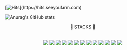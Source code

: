 <!-- ![header](https://capsule-render.vercel.app/api?text=joooonis&color=FFC570&animation=fadeIn&fontColor=ffffff&type=Waving&height=300)
 -->
 
[![Hits](https://hits.seeyoufa[![Hits](https://hits.seeyoufarm.com/api/count/incr/badge.svg?url=https%3A%2F%2Fgithub.com%2Fjoooonis&count_bg=%23F4880B&title_bg=%23E6D0D0&icon=codeigniter.svg&icon_color=%23E7E7E7&title=hits&edge_flat=false)](https://hits.seeyoufarm.com)rm.com/api/count/incr/badge.svg?url=https%3A%2F%2Fgithub.com%2Fgjbae1212%2Fhit-counter)](https://hits.seeyoufarm.com)

 
![Anurag's GitHub stats](https://github-readme-stats.vercel.app/api?username=joooonis&show_icons=true&theme=radical)
<div align='center'>
  <div >🌱 STACKS 🌱</div>
<br/>
<br/>
<img src="https://img.shields.io/badge/Python-3776AB?style=for-the-badge&logo=Python&logoColor=white">
<img src="https://img.shields.io/badge/HTML5-E34F26?style=for-the-badge&logo=HTML5&logoColor=white">
<img src="https://img.shields.io/badge/CSS3-1572B6?style=for-the-badge&logo=CSS3&logoColor=white">
<img src="https://img.shields.io/badge/Javascript-F7DF1E?style=for-the-badge&logo=javascript&logoColor=black" />
<img src="https://img.shields.io/badge/Typescript-3178C6?style=for-the-badge&logo=typescript&logoColor=white" />
<img src="https://img.shields.io/badge/React-61DAFB?style=for-the-badge&logo=React&logoColor=black" />
<img src="https://img.shields.io/badge/Next.js-000000?style=for-the-badge&logo=Next.js&logoColor=white"/>
<img src="https://img.shields.io/badge/Chakra%20UI-319795?style=for-the-badge&logo=Chakra%20UI&logoColor=white" />
<img src="https://img.shields.io/badge/React Hook Form-FF4154?style=for-the-badge&logo=React&logoColor=white"/>
<img src ="https://img.shields.io/badge/Redux-764ABC?style=for-the-badge&logo=redux&logoColor=white"/>
  <img src ="https://img.shields.io/badge/tailwindcss-06B6D4?style=for-the-badge&logo=tailwindcss&logoColor=white"/>
  <img src ="https://img.shields.io/badge/vercel-000000?style=for-the-badge&logo=vercel&logoColor=white"/>
  <img src ="https://img.shields.io/badge/threedotjs-000000?style=for-the-badge&logo=threedotjs&logoColor=white"/>
</div>


<!--
**joooonis/joooonis** is a ✨ _special_ ✨ repository because its `README.md` (this file) appears on your GitHub profile.

Here are some ideas to get you started:

- 🔭 I’m currently working on ...
- 🌱 I’m currently learning ...
- 👯 I’m looking to collaborate on ...
- 🤔 I’m looking for help with ...
- 💬 Ask me about ...
- 📫 How to reach me: ...
- 😄 Pronouns: ...
- ⚡ Fun fact: ...
-->
